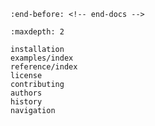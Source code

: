```{include} ../README.md
:end-before: <!-- end-docs -->
```

```{toctree}
:maxdepth: 2

installation
examples/index
reference/index
license
contributing
authors
history
navigation
```

<!-- notebooks/motivation -->
<!-- notebooks/usage_notebook -->
